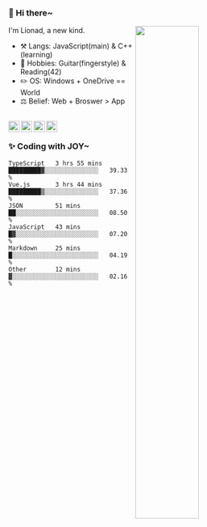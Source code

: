 ### 👋 Hi there~

[<img align="right" width="50%" src="https://github-readme-stats.vercel.app/api?username=Lionad-Morotar&show_icons=true">](https://metrics.lecoq.io/Lionad-Morotar?template=classic)

I'm Lionad, a new kind.

- ⚒️ Langs: JavaScript(main) & C++(learning)
- 🎨 Hobbies: Guitar(fingerstyle) & Reading(42)
- ✏️ OS: Windows + OneDrive == World
- ⚖️ Belief: Web + Broswer > App

<br />

<a href="https://www.lionad.art">
  <img align="left" alt="lionad-art" width="22px" src="https://cdn.jsdelivr.net/npm/simple-icons@3.1.0/icons/wordpress.svg" />
</a>
<a href="#1806234223">
  <img align="left" alt="1806234223" width="22px" src="https://cdn.jsdelivr.net/npm/simple-icons@3.1.0/icons/tencentqq.svg" />
</a>
<a href="https://www.zhihu.com/people/Lionad">
  <img align="left" alt="132yse" width="22px" src="https://cdn.jsdelivr.net/npm/simple-icons@3.1.0/icons/zhihu.svg" />
</a>
<a href="https://github.com/Lionad-Morotar">
  <img align="left" alt="yisar" width="22px" src="https://cdn.jsdelivr.net/npm/simple-icons@3.1.0/icons/github.svg" />
</a>

<br />

### ✨ Coding with JOY~

<!--START_SECTION:waka-->

```text
TypeScript   3 hrs 55 mins   █████████▓░░░░░░░░░░░░░░░   39.33 %
Vue.js       3 hrs 44 mins   █████████▒░░░░░░░░░░░░░░░   37.36 %
JSON         51 mins         ██░░░░░░░░░░░░░░░░░░░░░░░   08.50 %
JavaScript   43 mins         █▓░░░░░░░░░░░░░░░░░░░░░░░   07.20 %
Markdown     25 mins         █░░░░░░░░░░░░░░░░░░░░░░░░   04.19 %
Other        12 mins         ▓░░░░░░░░░░░░░░░░░░░░░░░░   02.16 %
```

<!--END_SECTION:waka-->
